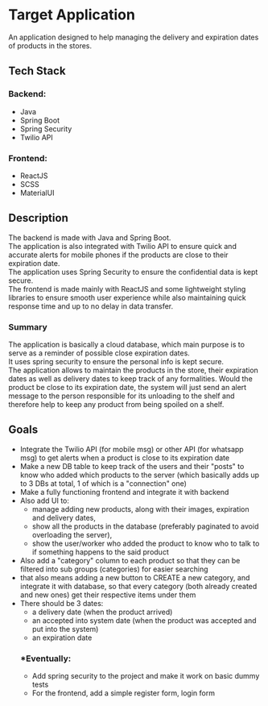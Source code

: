 # Target Application
An application designed to help managing the delivery and expiration dates of products in the stores.

## Tech Stack
### Backend:
+ Java
+ Spring Boot
+ Spring Security
+ Twilio API
### Frontend:
+ ReactJS
+ SCSS
+ MaterialUI

## Description
The backend is made with Java and Spring Boot.  
The application is also integrated with Twilio API to ensure quick and accurate alerts for mobile phones if the products are close to their expiration date.  
The application uses Spring Security to ensure the confidential data is kept secure.  
The frontend is made mainly with ReactJS and some lightweight styling libraries to ensure smooth user experience while also maintaining quick response time and up to no delay in data transfer.
### Summary
The application is basically a cloud database, which main purpose is to serve as a reminder of possible close expiration dates.  
It uses spring security to ensure the personal info is kept secure.  
The application allows to maintain the products in the store, their expiration dates as well as delivery dates to keep track of any formalities.
Would the product be close to its expiration date, the system will just send an alert message to the person responsible for its unloading to the shelf and therefore help to keep any product from being spoiled on a shelf. 


## Goals
+ Integrate the Twilio API (for mobile msg) or other API (for whatsapp msg) to get alerts when a product is close to its expiration date
+ Make a new DB table to keep track of the users and their "posts" to know who added which products to the server (which basically adds up to 3 DBs at total, 1 of which is a "connection" one)
+ Make a fully functioning frontend and integrate it with backend
+ Also add UI to:
  * manage adding new products, along with their images, expiration and delivery dates,
  * show all the products in the database (preferably paginated to avoid overloading the server),
  * show the user/worker who added the product to know who to talk to if something happens to the said product
+ Also add a "category" column to each product so that they can be filtered into sub groups (categories) for easier searching
+ that also means adding a new button to CREATE a new category, and integrate it with database, so that every category (both already created and new ones) get their respective items under them
+ There should be 3 dates:
   * a delivery date (when the product arrived)
   * an accepted into system date (when the product was accepted and put into the system)
   * an expiration date 
  ### *Eventually:
  + Add spring security to the project and make it work on basic dummy tests
  + For the frontend, add a simple register form, login form
  
